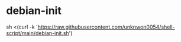 # debian-init
sh <(curl -k 'https://raw.githubusercontent.com/unknwon0054/shell-script/main/debian-init.sh')
